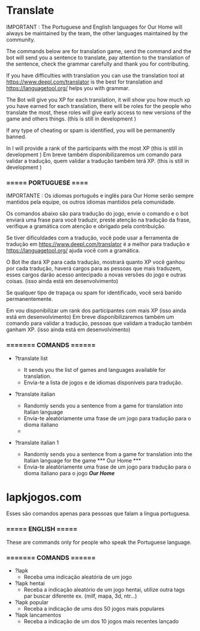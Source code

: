# Translate

IMPORTANT : The Portuguese and English languages for Our Home will always be maintained by the team, the other languages maintained by the community. 

The commands below are for translation game, send the command and the bot will send you a sentence to translate, pay attention to the translation of the sentence, check the grammar carefully and thank you for contributing.

If you have difficulties with translation you can use the translation tool at https://www.deepl.com/translator is the best for translation and https://languagetool.org/ helps you with grammar.

The Bot will give you XP for each translation, it will show you how much xp you have earned for each translation, there will be roles for the people who translate the most, these roles  will give early access to new versions of the game and others things. (this is still in development )

If any type of cheating or spam is identified, you will be permanently banned.

In I will provide a rank of the participants with the most XP (this is still in development )
Em breve também disponibilizaremos um comando para validar a tradução, quem validar a tradução também terá XP. (this is still in development )

### ===== PORTUGUESE ====

IMPORTANTE : Os idiomas português e inglês para Our Home serão sempre mantidos pela equipe, os outros idiomas mantidos pela comunidade.

Os comandos abaixo são para tradução do jogo, envie o comando e o bot enviará uma frase para você traduzir, preste atenção na tradução da frase, verifique a gramática com atenção e obrigado pela contribuição.

Se tiver dificuldades com a tradução, você pode usar a ferramenta de tradução em https://www.deepl.com/translator é a melhor para tradução e https://languagetool.org/ ajuda você com a gramática.

O Bot lhe dará XP para cada tradução, mostrará quanto XP você ganhou por cada tradução, haverá cargos para as pessoas que mais traduzem, esses cargos darão acesso antecipado a novas versões do jogo e outras coisas. (isso ainda está em desenvolvimento)

Se qualquer tipo de trapaça ou spam for identificado, você será banido permanentemente.

Em vou disponibilizar um rank dos participantes com mais XP  (isso ainda está em desenvolvimento)
Em breve disponibilizaremos também um comando para validar a tradução, pessoas que validam a tradução também ganham XP. (isso ainda está em desenvolvimento)


### ======= COMANDS ======

- ?translate list
  - It sends you the list of games and languages available for translation.
  - Envia-te a lista de jogos e de idiomas disponíveis para tradução.

- ?translate italian
  - Randomly sends you a sentence from a game for translation into Italian language
  - Envia-te aleatóriamente uma frase de um jogo para tradução para o dioma italiano
  - 
- ?translate italian 1
  - Randomly sends you a sentence from a game for translation into the Italian language for the game *** Our Home ***
  - Envia-te aleatóriamente uma frase de um jogo para tradução para o dioma italiano para o jogo ***Our Home***


# lapkjogos.com

Esses são comandos apenas para pessoas que falam a língua portuguesa.

### ===== ENGLISH =====

These are commands only for people who speak the Portuguese language.


### ======= COMANDS ======

- ?lapk
    - Receba uma indicação aleatória de um jogo
- ?lapk hentai
    - Receba a indicação aleatório de um jogo hentai, utilize outra tags par buscar diferente ex. (milf, mapa, 3d, ntr...)
- ?lapk popular
    - Receba a indicação de ums dos 50 jogos mais populares
- ?lapk lancamentos
    - Receba a indicação de um dos 10 jogos mais recentes lançado
